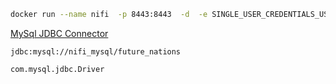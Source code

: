 ```bash
docker run --name nifi  -p 8443:8443  -d  -e SINGLE_USER_CREDENTIALS_USERNAME=admin -e SINGLE_USER_CREDENTIALS_PASSWORD=ctsBtRBKHRAx69EqUghvvgEvjnaLjFEB -v $PWD:/mysql/drivers/mysql-connector apache/nifi:latest
```

[MySql JDBC Connector](https://dev.mysql.com/downloads/connector/j/)

```
jdbc:mysql://nifi_mysql/future_nations
```

```
com.mysql.jdbc.Driver
```

